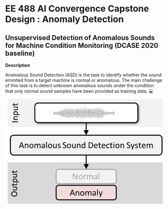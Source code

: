 # **EE 488 AI Convergence Capstone Design : Anomaly Detection**
## **Unsupervised Detection of Anomalous Sounds for Machine Condition Monitoring (DCASE 2020 baseline)**

**Description**

Anomalous Sound Detection (ASD) is the task to identify whether the sound emmited from a target machine is normal or anomalous. 
The main challenge of this task is to detect unknown anomalous sounds under the condition that only normal sound samples have been provided as training data. 💻
![ASD](image/ASD.png)
